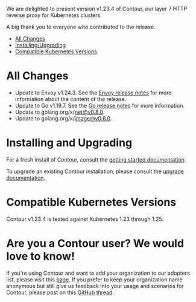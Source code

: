 We are delighted to present version v1.23.4 of Contour, our layer 7 HTTP reverse proxy for Kubernetes clusters.

A big thank you to everyone who contributed to the release.

- [All Changes](#all-changes)
- [Installing/Upgrading](#installing-and-upgrading)
- [Compatible Kubernetes Versions](#compatible-kubernetes-versions)

# All Changes
- Update to Envoy v1.24.3. See the [Envoy release notes](https://www.envoyproxy.io/docs/envoy/v1.24.3/version_history/v1.24/v1.24.3) for more information about the content of the release.
- Update to Go v1.19.7. See the [Go release notes](https://go.dev/doc/devel/release#go1.19.minor) for more information.
- Update to golang.org/x/net@v0.8.0.
- Update to golang.org/x/image@v0.6.0.

# Installing and Upgrading

For a fresh install of Contour, consult the [getting started documentation](https://projectcontour.io/getting-started/).

To upgrade an existing Contour installation, please consult the [upgrade documentation](https://projectcontour.io/resources/upgrading/).


# Compatible Kubernetes Versions

Contour v1.23.4 is tested against Kubernetes 1.23 through 1.25.


# Are you a Contour user? We would love to know!
If you're using Contour and want to add your organization to our adopters list, please visit this [page](https://github.com/projectcontour/contour/blob/master/ADOPTERS.md). If you prefer to keep your organization name anonymous but still give us feedback into your usage and scenarios for Contour, please post on this [GitHub thread](https://github.com/projectcontour/contour/issues/1269).
